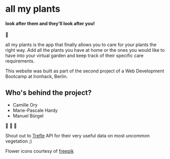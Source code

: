 # all my plants
#### look after them and they'll look after you!

:palm_tree: 


all my plants is the app that finally allows you to care for your plants the right way. Add all the plants you have at home or the ones you would like to have into your virtual garden and keep track of their specific care requirements.




This website was built as part of the second project of a Web Development Bootcamp at Ironhack, Berlin.

## Who's behind the project?

- Camille Ory
- Marie-Pascale Hardy
- Manuel Bürgel

:sunflower: 
:white_flower: 
:sunflower: 


Shout out to [Trefle](https://trefle.io) API for their very useful data on most uncommon vegetation ;) 

Flower icons courtesy of [freepik](https://www.freepik.com/)
